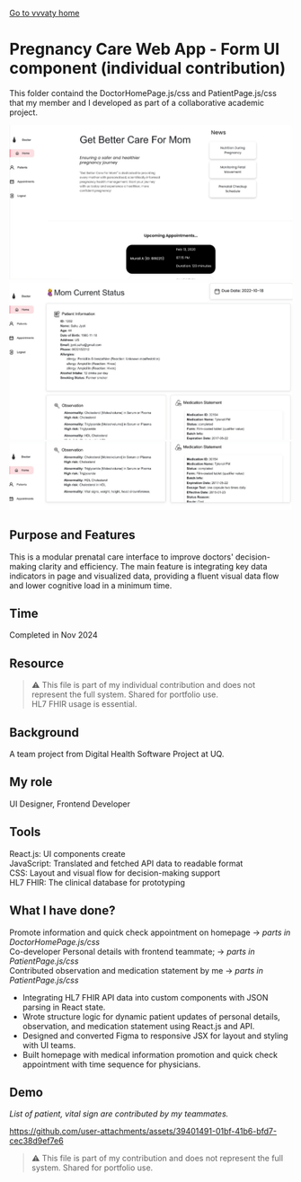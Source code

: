 [Go to vvvaty home](https://vvvaty.github.io/)

# Pregnancy Care Web App - Form UI component (individual contribution)
This folder containd the DoctorHomePage.js/css and PatientPage.js/css that my member and I developed as part of a collaborative academic project.

![Doctor Homepage](/pregnancy-care-UI/img/doctor-homepage.jpg)
![Patient details in doctor page](/pregnancy-care-UI/img/doctor-patient%20details.jpg)
![Patient details in doctor page](/pregnancy-care-UI/img/doctor-patient%20details2.jpg)
## Purpose and Features
This is a modular prenatal care interface to improve doctors' decision-making clarity and efficiency.
The main feature is integrating key data indicators in page and visualized data, providing a fluent visual data flow and lower cognitive load in a minimum time.
## Time
Completed in Nov 2024
## Resource
> ⚠️ This file is part of my individual contribution and does not represent the full system. Shared for portfolio use.  
HL7 FHIR usage is essential.
## Background
A team project from Digital Health Software Project at UQ.
## My role
UI Designer, Frontend Developer
## Tools
React.js: UI components create  
JavaScript: Translated and fetched API data to readable format  
CSS: Layout and visual flow for decision-making support  
HL7 FHIR: The clinical database for prototyping
## What I have done?
Promote information and quick check appointment on homepage -> *parts in DoctorHomePage.js/css*  
Co-developer Personal details with frontend teammate; -> *parts in PatientPage.js/css*  
Contributed observation and medication statement by me -> *parts in PatientPage.js/css*
- Integrating HL7 FHIR API data into custom components with JSON parsing in React state.
- Wrote structure logic for dynamic patient updates of personal details, observation, and medication statement using React.js and API.
- Designed and converted Figma to responsive JSX for layout and styling with UI teams.
- Built homepage with medical information promotion and quick check appointment with time sequence for physicians.
## Demo
*List of patient, vital sign are contributed by my teammates.*

https://github.com/user-attachments/assets/39401491-01bf-41b6-bfd7-cec38d9ef7e6  

> ⚠️ This file is part of my contribution and does not represent the full system. Shared for portfolio use.
